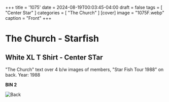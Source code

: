 +++
title = '1075'
date = 2024-08-19T00:03:45-04:00
draft = false
tags = [ "Center Star" ]
categories = [ "The Church" ]
[cover]
image = "1075F.webp"
caption = "Front"
+++
# The Church - Starfish
## White XL T Shirt - Center STar

"The Church" text over 4 b/w images of members, "Star Fish Tour 1988" on back. Year: 1988

**BIN 2**

![Back](/1075B.webp)
